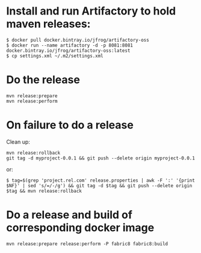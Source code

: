 
# Install and run Artifactory to hold maven releases:
```
$ docker pull docker.bintray.io/jfrog/artifactory-oss
$ docker run --name artifactory -d -p 8081:8081 docker.bintray.io/jfrog/artifactory-oss:latest
$ cp settings.xml ~/.m2/settings.xml
```
# Do the release
```
mvn release:prepare
mvn release:perform
```

# On failure to do a release
Clean up:
```
mvn release:rollback
git tag -d myproject-0.0.1 && git push --delete origin myproject-0.0.1
```
or:
```
$ tag=$(grep 'project.rel.com' release.properties | awk -F ':' '{print $NF}' | sed 's/=/-/g') && git tag -d $tag && git push --delete origin $tag && mvn release:rollback
```


# Do a release and build of corresponding docker image
```
mvn release:prepare release:perform -P fabric8 fabric8:build
```
